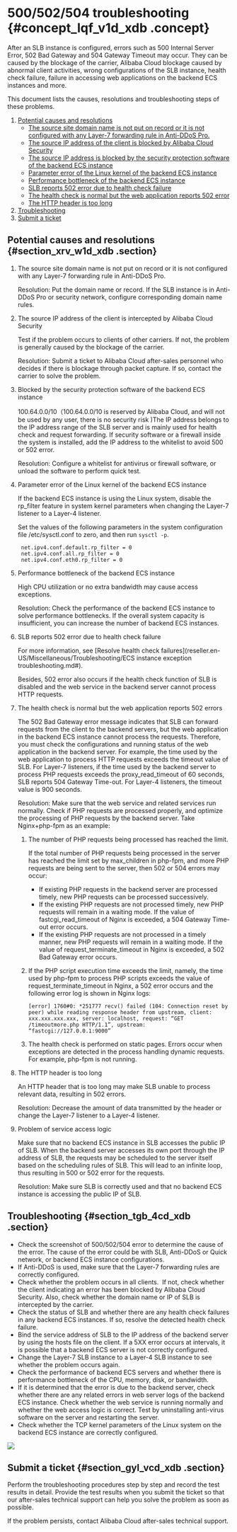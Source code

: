 # 500/502/504 troubleshooting {#concept_lqf_v1d_xdb .concept}

After an SLB instance is configured, errors such as 500 Internal Server Error, 502 Bad Gateway and 504 Gateway Timeout may occur. They can be caused by the blockage of the carrier, Alibaba Cloud blockage caused by abnormal client activities, wrong configurations of the SLB instance, health check failure, failure in accessing web applications on the backend ECS instances and more.

This document lists the causes, resolutions and troubleshooting steps of these problems.

1.  [Potential causes and resolutions](#ol_srv_w1d_xdb)
    -   [The source site domain name is not put on record or it is not configured with any Layer-7 forwarding rule in Anti-DDoS Pro.](#1)
    -   [The source IP address of the client is blocked by Alibaba Cloud Security](#2)
    -   [The source IP address is blocked by the security protection software of the backend ECS instance](#3)
    -   [Parameter error of the Linux kernel of the backend ECS instance](#4)
    -   [Performance bottleneck of the backend ECS instance](#5)
    -   [SLB reports 502 error due to health check failure](#6)
    -   [The health check is normal but the web application reports 502 error](#7)
    -   [The HTTP header is too long](#8)
2.  [Troubleshooting](#section_tgb_4cd_xdb)
3.  [Submit a ticket](#section_gyl_vcd_xdb)

## Potential causes and resolutions {#section_xrv_w1d_xdb .section}

1.  The source site domain name is not put on record or it is not configured with any Layer-7 forwarding rule in Anti-DDoS Pro.

    Resolution: Put the domain name or record. If the SLB instance is in Anti-DDoS Pro or security network, configure corresponding domain name rules.

2.  The source IP address of the client is intercepted by Alibaba Cloud Security

    Test if the problem occurs to clients of other carriers. If not, the problem is generally caused by the blockage of the carrier.

    Resolution: Submit a ticket to Alibaba Cloud after-sales personnel who decides if there is blockage through packet capture. If so, contact the carrier to solve the problem.

3.  Blocked by the security protection software of the backend ECS instance

    100.64.0.0/10（100.64.0.0/10 is reserved by Alibaba Cloud, and will not be used by any user, there is no security risk \)The IP address belongs to the IP address range of the SLB server and is mainly used for health check and request forwarding. If security software or a firewall inside the system is installed, add the IP address to the whitelist to avoid 500 or 502 error.

    Resolution: Configure a whitelist for antivirus or firewall software, or unload the software to perform quick test.

4.  Parameter error of the Linux kernel of the backend ECS instance

    If the backend ECS instance is using the Linux system, disable the rp\_filter feature in system kernel parameters when changing the Layer-7 listener to a Layer-4 listener.

    Set the values of the following parameters in the system configuration file /etc/sysctl.conf to zero, and then run `sysctl -p`.

    ```
     net.ipv4.conf.default.rp_filter = 0
     net.ipv4.conf.all.rp_filter = 0
     net.ipv4.conf.eth0.rp_filter = 0
    ```

5.  Performance bottleneck of the backend ECS instance

    High CPU utilization or no extra bandwidth may cause access exceptions.

    Resolution: Check the performance of the backend ECS instance to solve performance bottlenecks. If the overall system capacity is insufficient, you can increase the number of backend ECS instances.

6.  SLB reports 502 error due to health check failure

    For more information, see [Resolve health check failures](reseller.en-US/Miscellaneous/Troubleshooting/ECS instance exception troubleshooting.md#).

    Besides, 502 error also occurs if the health check function of SLB is disabled and the web service in the backend server cannot process HTTP requests.

7.  The health check is normal but the web application reports 502 errors

    The 502 Bad Gateway error message indicates that SLB can forward requests from the client to the backend servers, but the web application in the backend ECS instance cannot process the requests. Therefore, you must check the configurations and running status of the web application in the backend server. For example, the time used by the web application to process HTTP requests exceeds the timeout value of SLB. For Layer-7 listeners, if the time used by the backend server to process PHP requests exceeds the proxy\_read\_timeout of 60 seconds, SLB reports 504 Gateway Time-out. For Layer-4 listeners, the timeout value is 900 seconds.

    Resolution: Make sure that the web service and related services run normally. Check if PHP requests are processed properly, and optimize the processing of PHP requests by the backend server. Take Nginx+php-fpm as an example:

    1.  The number of PHP requests being processed has reached the limit.

        If the total number of PHP requests being processed in the server has reached the limit set by max\_children in php-fpm, and more PHP requests are being sent to the server, then 502 or 504 errors may occur:

        -   If existing PHP requests in the backend server are processed timely, new PHP requests can be processed successively.
        -   If the existing PHP requests are not processed timely, new PHP requests will remain in a waiting mode. If the value of fastcgi\_read\_timeout of Nginx is exceeded, a 504 Gateway Time-out error occurs.
        -   If the existing PHP requests are not processed in a timely manner, new PHP requests will remain in a waiting mode. If the value of request\_terminate\_timeout in Nginx is exceeded, a 502 Bad Gateway error occurs.
    2.  If the PHP script execution time exceeds the limit, namely, the time used by php-fpm to process PHP scripts exceeds the value of request\_terminate\_timeout in Nginx, a 502 error occurs and the following error log is shown in Nginx logs:

        ```
        [error] 1760#0: *251777 recv() failed (104: Connection reset by peer) while reading response header from upstream, client: xxx.xxx.xxx.xxx, server: localhost, request: “GET /timeoutmore.php HTTP/1.1”, upstream: “fastcgi://127.0.0.1:9000”
        ```

    3.  The health check is performed on static pages. Errors occur when exceptions are detected in the process handling dynamic requests. For example, php-fpm is not running.
8.  The HTTP header is too long

    An HTTP header that is too long may make SLB unable to process relevant data, resulting in 502 errors.

    Resolution: Decrease the amount of data transmitted by the header or change the Layer-7 listener to a Layer-4 listener.

9.  Problem of service access logic

    Make sure that no backend ECS instance in SLB accesses the public IP of SLB. When the backend server accesses its own port through the IP address of SLB, the requests may be scheduled to the server itself based on the scheduling rules of SLB. This will lead to an infinite loop, thus resulting in 500 or 502 error for the requests.

    Resolution: Make sure SLB is correctly used and that no backend ECS instance is accessing the public IP of SLB.


## Troubleshooting {#section_tgb_4cd_xdb .section}

-   Check the screenshot of 500/502/504 error to determine the cause of the error. The cause of the error could be with SLB, Anti-DDoS or Quick network, or backend ECS instance configurations.
-   If Anti-DDoS is used, make sure that the Layer-7 forwarding rules are correctly configured.
-   Check whether the problem occurs in all clients.  If not, check whether the client indicating an error has been blocked by Alibaba Cloud Security. Also, check whether the domain name or IP of SLB is intercepted by the carrier.
-   Check the status of SLB and whether there are any health check failures in any backend ECS instances. If so, resolve the detected health check failure.
-   Bind the service address of SLB to the IP address of the backend server by using the hosts file on the client. If a 5XX error occurs at intervals, it is possible that a backend ECS server is not correctly configured.
-   Change the Layer-7 SLB instance to a Layer-4 SLB instance to see whether the problem occurs again.
-   Check the performance of backend ECS servers and whether there is performance bottleneck of the CPU, memory, disk, or bandwidth.
-   If it is determined that the error is due to the backend server, check whether there are any related errors in web server logs of the backend ECS instance. Check whether the web service is running normally and whether the web access logic is correct. Test by uninstalling anti-virus software on the server and restarting the server.
-   Check whether the TCP kernel parameters of the Linux system on the backend ECS instance are correctly configured.

![](images/3349_en-US.jpg)

## Submit a ticket {#section_gyl_vcd_xdb .section}

Perform the troubleshooting procedures step by step and record the test results in detail. Provide the test results when you submit the ticket so that our after-sales technical support can help you solve the problem as soon as possible.

If the problem persists, contact Alibaba Cloud after-sales technical support.

